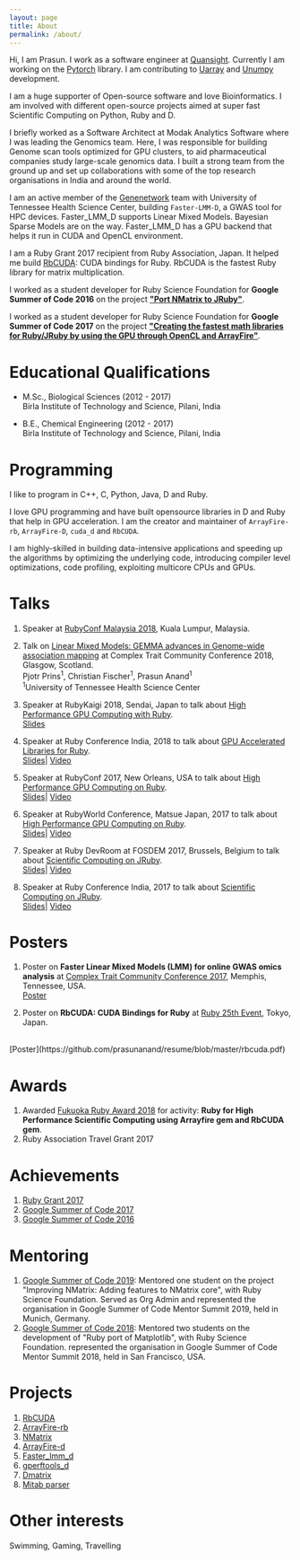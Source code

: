 ```yaml
---
layout: page
title: About
permalink: /about/
---
```


Hi, I am Prasun. I work as a software engineer at [Quansight](https://www.quansight.com/). Currently I am working on the [Pytorch](https://pytorch.org/) library. I am contributing to [Uarray](https://github.com/Quansight-Labs/uarray) and [Unumpy](https://github.com/Quansight-Labs/unumpy) development.

I am a huge supporter of Open-source software and love Bioinformatics. I am involved with different open-source projects aimed at super fast Scientific Computing on Python, Ruby and D.

I briefly worked as a Software Architect at Modak Analytics Software where I was leading the Genomics team. Here, I was responsible for building Genome scan tools optimized for GPU clusters, to aid pharmaceutical companies study large-scale genomics data. I built a strong team from the ground up and set up collaborations with some of the top research organisations in India and around the world.

I am an active member of the [Genenetwork](https://github.com/GENENETWORK) team with University of Tennessee Health Science Center, building
`Faster-LMM-D`, a GWAS tool for HPC devices. Faster_LMM_D supports Linear Mixed Models. Bayesian Sparse Models are on the way. Faster_LMM_D has
a GPU backend that helps it run in CUDA and OpenCL environment.

I am a Ruby Grant 2017 recipient from Ruby Association, Japan. It helped me build [RbCUDA](https://github.com/prasunanand/rbcuda): CUDA bindings for Ruby. RbCUDA is the fastest Ruby library for matrix multiplication.

I worked as a student developer for Ruby Science Foundation for
**Google Summer of Code 2016** on the project **["Port NMatrix to JRuby"](https://summerofcode.withgoogle.com/archive/2016/projects/4640058522992640/)**.

I worked as a student developer for Ruby Science Foundation for
**Google Summer of Code 2017** on the project **["Creating the fastest math libraries
for Ruby/JRuby by using the GPU through OpenCL and ArrayFire"](https://summerofcode.withgoogle.com/archive/2017/projects/5200694831218688/)**.

# Educational Qualifications

* M.Sc., Biological Sciences (2012 - 2017) <br>
 Birla Institute of Technology and Science, Pilani, India

* B.E., Chemical Engineering (2012 - 2017) <br>
 Birla Institute of Technology and Science, Pilani, India

# Programming

I like to program in C++, C, Python, Java, D and Ruby.

I love GPU programming and have built opensource libraries in D and Ruby that help in GPU acceleration. I am
the creator and maintainer of `ArrayFire-rb`, `ArrayFire-D`, `cuda_d` and `RbCUDA`.

I am highly-skilled in building data-intensive applications and speeding up the algorithms by optimizing the underlying code, introducing
compiler level optimizations, code profiling, exploiting multicore CPUs and GPUs.

# Talks

1. Speaker at [RubyConf Malaysia 2018](http://rubyconf.my/#speakers), Kuala Lumpur, Malaysia.

2. Talk on [Linear Mixed Models: GEMMA advances in Genome-wide association mapping](http://www.complextrait.org/ctc2018/abstracts.html) at Complex Trait Community Conference 2018, Glasgow, Scotland.<br>
Pjotr Prins<sup>1</sup>, Christian Fischer<sup>1</sup>, Prasun Anand<sup>1</sup><br>
<sup>1</sup>University of Tennessee Health Science Center

2. Speaker at RubyKaigi 2018, Sendai, Japan to talk about [High Performance GPU Computing with Ruby](http://rubykaigi.org/2018/presentations/prasun_anand.html#jun02). <br>
[Slides](https://www.slideshare.net/PrasunAnand2/high-performance-gpu-computing-with-ruby-rubykaigi-2018)

3. Speaker at Ruby Conference India, 2018 to talk about [GPU Accelerated Libraries for Ruby](http://rubyconfindia.org/program/#prasun). <br>
[Slides](https://www.slideshare.net/PrasunAnand2/rubyconfindia2018-gpu-accelerated-libraries-for-ruby)| [Video](https://www.youtube.com/watch?v=Um8DhAk7DOo)

4. Speaker at RubyConf 2017, New Orleans, USA to talk about [High Performance GPU Computing on Ruby](http://rubyconf.org/program#session-234). <br>
[Slides](https://www.slideshare.net/PrasunAnand2/high-performance-gpu-computing-with-ruby-rubyconf-2017)| [Video](http://confreaks.tv/videos/rubyconf2017-high-performance-gpu-computing-with-ruby)

5. Speaker at RubyWorld Conference, Matsue Japan, 2017 to talk about [High Performance GPU Computing on Ruby](http://2017.rubyworld-conf.org/en/program/). <br>
[Slides](https://www.slideshare.net/PrasunAnand2/high-performance-gpu-computing-with-ruby)| [Video](https://youtu.be/_NeFdIhzz1o?t=9159)

6. Speaker at Ruby DevRoom at FOSDEM 2017, Brussels, Belgium to talk about [Scientific Computing on JRuby](https://fosdem.org/2017/schedule/event/ruby_scientific_computing_on_jruby/).<br>
[Slides](https://www.slideshare.net/PrasunAnand2/fosdem2017-scientific-computing-on-jruby)| [Video](https://video.fosdem.org/2017/K.4.201/ruby_scientific_computing_on_jruby.mp4)

7. Speaker at Ruby Conference India, 2017 to talk about [Scientific Computing on JRuby](http://rubyconfindia.org/program/#prasun-anand). <br>
[Slides](https://www.slideshare.net/PrasunAnand2/scientific-computing-on-jruby)| [Video](https://www.youtube.com/watch?v=mZEZ13nr-LQ)


# Posters

1. Poster on **Faster Linear Mixed Models (LMM) for online GWAS omics analysis​** at [Complex Trait Community Conference 2017](http://complextrait.org/ctc2017/), Memphis, Tennessee,
USA.<br>
[Poster](https://github.com/prasunanand/resume/blob/master/CTC_2017_Poster_Faster_LMM_D.pdf)

2. Poster on **RbCUDA: CUDA Bindings for Ruby** at [Ruby 25th Event](http://25.ruby.or.jp/), Tokyo, Japan.
<br>
[Poster](https://github.com/prasunanand/resume/blob/master/rbcuda.pdf)


# Awards
1. Awarded [Fukuoka Ruby Award 2018](https://www.ruby-lang.org/en/news/2017/12/27/fukuoka-ruby-award-2018/) for activity: **Ruby for High Performance Scientific Computing using Arrayfire gem and RbCUDA gem**.
2. Ruby Association Travel Grant 2017

# Achievements
1. [Ruby Grant 2017](http://www.ruby.or.jp/en/news/20171206)
2. [Google Summer of Code 2017](https://summerofcode.withgoogle.com/archive/2017/projects/5200694831218688/)
3. [Google Summer of Code 2016](https://summerofcode.withgoogle.com/archive/2016/projects/4640058522992640/)

# Mentoring

1. [Google Summer of Code 2019](https://summerofcode.withgoogle.com/archive/2019/organizations/6207728010133504/):  Mentored one student on the project "Improving NMatrix: Adding features to NMatrix core", with Ruby Science Foundation. Served as Org Admin and represented the organisation in Google Summer of Code Mentor Summit 2019, held in Munich, Germany.
2. [Google Summer of Code 2018](https://summerofcode.withgoogle.com/organizations/6467792971235328/): Mentored two students on the development of "Ruby port of Matplotlib", with Ruby Science Foundation. represented the organisation in Google Summer of Code Mentor Summit 2018, held in San Francisco, USA.

# Projects

1. [RbCUDA](https://github.com/prasunanand/rbcuda)
2. [ArrayFire-rb](https://github.com/arrayfire/arrayfire-rb)
3. [NMatrix](https://github.com/sciruby/nmatrix)
4. [ArrayFire-d](https://github.com/arrayfire/arrayfire-d)
5. [Faster_lmm_d](https://github.com/prasunanand/faster_lmm_d)
6. [gperftools_d](https://github.com/prasunanand/gperftools_d)
7. [Dmatrix](https://github.com/prasunanand/dmatrix)
8. [Mitab parser](https://github.com/prasunanand/mitab/tree/lazyparse_pcows)

# Other interests

Swimming, Gaming, Travelling
